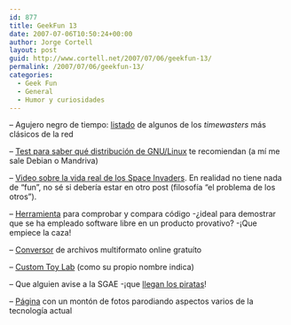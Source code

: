 ```yaml
---
id: 877
title: GeekFun 13
date: 2007-07-06T10:50:24+00:00
author: Jorge Cortell
layout: post
guid: http://www.cortell.net/2007/07/06/geekfun-13/
permalink: /2007/07/06/geekfun-13/
categories:
  - Geek Fun
  - General
  - Humor y curiosidades
---
```

&#8211; Agujero negro de tiempo: <a title="TimeWasters" target="_blank" href="http://whatis.techtarget.com/definition/0,,sid9_gci1248666,00.html">listado</a> de algunos de los _timewasters_ más clásicos de la red

&#8211; <a target="_blank" title="Test GNULinux" href="http://www.zegeniestudios.net/ldc/">Test para saber qué distribución de GNU/Linux</a> te recomiendan (a mí­ me sale Debian o Mandriva)

&#8211; <a title="Space Invaders" target="_blank" href="http://www.youtube.com/watch?v=p--dHQIeagE">Video sobre la vida real de los Space Invaders</a>. En realidad no tiene nada de &#8220;fun&#8221;, no sé si deberí­a estar en otro post (filosofí­a &#8220;el problema de los otros&#8221;).

&#8211; <a target="_blank" title="Sabre Security" href="http://www.sabre-security.com/">Herramienta</a> para comprobar y compara código -¿ideal para demostrar que se ha empleado software libre en un producto provativo? -¡Que empiece la caza!

&#8211; <a target="_blank" title="Zamzar" href="http://www.zamzar.com/">Conversor</a> de archivos multiformato online gratuí­to

&#8211; <a title="CTL" target="_blank" href="http://www.customtoylab.com/">Custom Toy Lab</a> (como su propio nombre indica)

&#8211; Que alguien avise a la SGAE -¡que <a target="_blank" title="Fiesta Premia Pirata" href="http://www.premiapirata.org/">llegan los piratas</a>!

&#8211; <a target="_blank" title="Humor" href="http://www.pdm.com.co/Humor.htm">Página</a> con un montón de fotos parodiando aspectos varios de la tecnologí­a actual